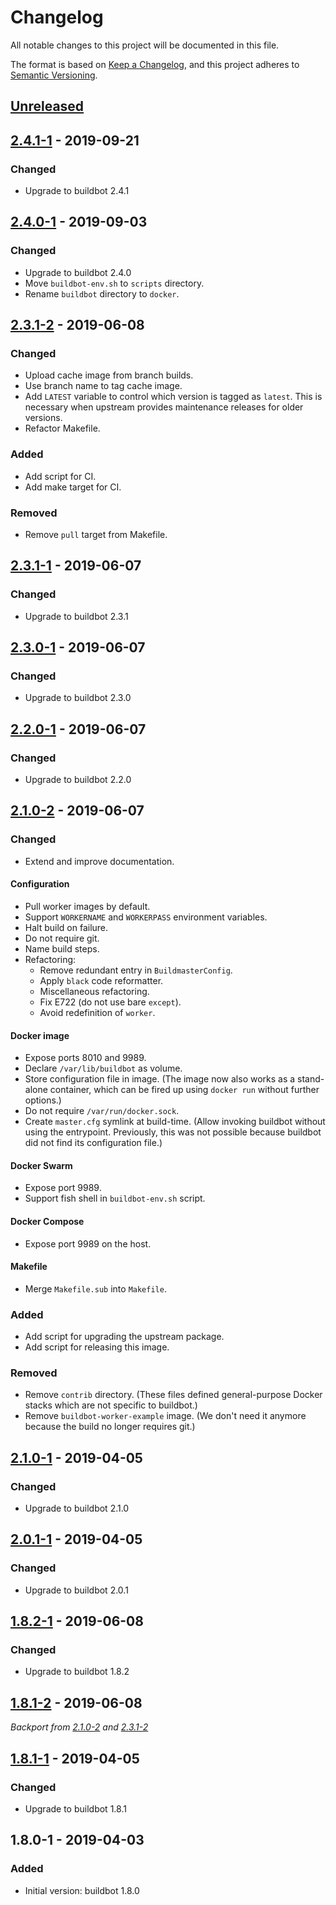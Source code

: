 # Changelog
All notable changes to this project will be documented in this file.

The format is based on [Keep a Changelog](https://keepachangelog.com/en/1.0.0/),
and this project adheres to [Semantic Versioning](https://semver.org/spec/v2.0.0.html).

## [Unreleased]
## [2.4.1-1] - 2019-09-21
### Changed
- Upgrade to buildbot 2.4.1

## [2.4.0-1] - 2019-09-03
### Changed
- Upgrade to buildbot 2.4.0
- Move `buildbot-env.sh` to `scripts` directory.
- Rename `buildbot` directory to `docker`.

## [2.3.1-2] - 2019-06-08
### Changed
- Upload cache image from branch builds.
- Use branch name to tag cache image.
- Add `LATEST` variable to control which version is tagged as `latest`. This is
  necessary when upstream provides maintenance releases for older versions.
- Refactor Makefile.

### Added
- Add script for CI.
- Add make target for CI.

### Removed
- Remove `pull` target from Makefile.

## [2.3.1-1] - 2019-06-07
### Changed
- Upgrade to buildbot 2.3.1

## [2.3.0-1] - 2019-06-07
### Changed
- Upgrade to buildbot 2.3.0

## [2.2.0-1] - 2019-06-07
### Changed
- Upgrade to buildbot 2.2.0

## [2.1.0-2] - 2019-06-07
### Changed
- Extend and improve documentation.

#### Configuration
- Pull worker images by default.
- Support `WORKERNAME` and `WORKERPASS` environment variables.
- Halt build on failure.
- Do not require git.
- Name build steps.
- Refactoring:
  - Remove redundant entry in `BuildmasterConfig`.
  - Apply `black` code reformatter.
  - Miscellaneous refactoring.
  - Fix E722 (do not use bare `except`).
  - Avoid redefinition of `worker`.

#### Docker image
- Expose ports 8010 and 9989.
- Declare `/var/lib/buildbot` as volume.
- Store configuration file in image. (The image now also works as a stand-alone
  container, which can be fired up using `docker run` without further options.)
- Do not require `/var/run/docker.sock`.
- Create `master.cfg` symlink at build-time. (Allow invoking buildbot without
  using the entrypoint. Previously, this was not possible because buildbot did
  not find its configuration file.)

#### Docker Swarm
- Expose port 9989.
- Support fish shell in `buildbot-env.sh` script.

#### Docker Compose
- Expose port 9989 on the host.

#### Makefile
- Merge `Makefile.sub` into `Makefile`.

### Added
- Add script for upgrading the upstream package.
- Add script for releasing this image.

### Removed
- Remove `contrib` directory. (These files defined general-purpose Docker stacks
  which are not specific to buildbot.)
- Remove `buildbot-worker-example` image. (We don't need it anymore because the
  build no longer requires git.)

## [2.1.0-1] - 2019-04-05
### Changed
- Upgrade to buildbot 2.1.0

## [2.0.1-1] - 2019-04-05
### Changed
- Upgrade to buildbot 2.0.1

## [1.8.2-1] - 2019-06-08
### Changed
- Upgrade to buildbot 1.8.2

## [1.8.1-2] - 2019-06-08
_Backport from [2.1.0-2](#210-2---2019-06-07) and [2.3.1-2](#231-2---2019-06-08)_

## [1.8.1-1] - 2019-04-05
### Changed
- Upgrade to buildbot 1.8.1

## 1.8.0-1 - 2019-04-03
### Added
- Initial version: buildbot 1.8.0

[Unreleased]: https://github.com/cjolowicz/docker-buildbot/compare/v2.4.1-1...HEAD
[2.4.1-1]: https://github.com/cjolowicz/docker-buildbot/compare/v2.4.0-1...v2.4.1-1
[2.4.0-1]: https://github.com/cjolowicz/docker-buildbot/compare/v2.3.1-2...v2.4.0-1
[2.3.1-2]: https://github.com/cjolowicz/docker-buildbot/compare/v2.3.1-1...v2.3.1-2
[2.3.1-1]: https://github.com/cjolowicz/docker-buildbot/compare/v2.3.0-1...v2.3.1-1
[2.3.0-1]: https://github.com/cjolowicz/docker-buildbot/compare/v2.2.0-1...v2.3.0-1
[2.2.0-1]: https://github.com/cjolowicz/docker-buildbot/compare/v2.1.0-2...v2.2.0-1
[2.1.0-2]: https://github.com/cjolowicz/docker-buildbot/compare/v2.1.0-1...v2.1.0-2
[2.1.0-1]: https://github.com/cjolowicz/docker-buildbot/compare/v2.0.1-1...v2.1.0-1
[2.0.1-1]: https://github.com/cjolowicz/docker-buildbot/compare/v1.8.1-1...v2.0.1-1
[1.8.2-1]: https://github.com/cjolowicz/docker-buildbot/compare/v1.8.1-2...v1.8.2-1
[1.8.1-2]: https://github.com/cjolowicz/docker-buildbot/compare/v1.8.1-1...v1.8.1-2
[1.8.1-1]: https://github.com/cjolowicz/docker-buildbot/compare/v1.8.0-1...v1.8.1-1
